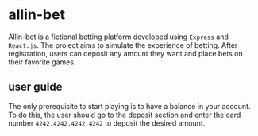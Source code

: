 # allin-bet

Allin-bet is a fictional betting platform developed using `Express` and `React.js`. The project aims to simulate the experience of betting. After registration, users can deposit any amount they want and place bets on their favorite games.

## user guide

The only prerequisite to start playing is to have a balance in your account. To do this, the user should go to the deposit section and enter the card number `4242.4242.4242.4242` to deposit the desired amount.
